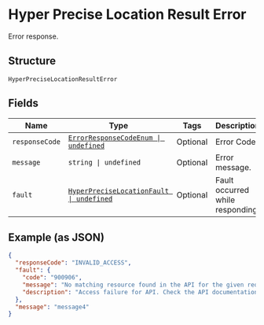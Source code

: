 
# Hyper Precise Location Result Error

Error response.

## Structure

`HyperPreciseLocationResultError`

## Fields

| Name | Type | Tags | Description |
|  --- | --- | --- | --- |
| `responseCode` | [`ErrorResponseCodeEnum \| undefined`](../../doc/models/error-response-code-enum.md) | Optional | Error Code. |
| `message` | `string \| undefined` | Optional | Error message. |
| `fault` | [`HyperPreciseLocationFault \| undefined`](../../doc/models/hyper-precise-location-fault.md) | Optional | Fault occurred while responding. |

## Example (as JSON)

```json
{
  "responseCode": "INVALID_ACCESS",
  "fault": {
    "code": "900906",
    "message": "No matching resource found in the API for the given request",
    "description": "Access failure for API. Check the API documentation and add a proper REST resource path to the invocation URL."
  },
  "message": "message4"
}
```

